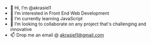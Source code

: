 - 👋 Hi, I’m @akrasiel1
- 👀 I’m interested in Front End Web Development
- 🌱 I’m currently learning JavaScript
- 💞️ I’m looking to collaborate on any project that's challenging and innovative
- 📫 Drop me an email @ akrasiel1@gmail.com

<!---
akrasiel1/akrasiel1 is a ✨ special ✨ repository because its `README.md` (this file) appears on your GitHub profile.
You can click the Preview link to take a look at your changes.
--->
